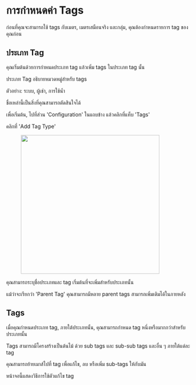 # การกำหนดค่า Tags

ก่อนที่คุณจะสามารถใช้ tags กับเมตร, เมตรเสมือนจริง และกลุ่ม, คุณต้องกำหนดรายการ tag ของคุณก่อน



## ประเภท Tag

คุณเริ่มต้นด้วยการกำหนดประเภท tag แล้วเพิ่ม tags ในประเภท tag นั้น

ประเภท Tag อธิบายหมวดหมู่สำหรับ tags

ตัวอย่าง: ระบบ, ผู้เช่า, การใช้น้ำ

ชื่อเหล่านี้เป็นสิ่งที่คุณสามารถตัดสินใจได้

เพื่อเริ่มต้น, ไปที่ส่วน 'Configuration' ในแถบข้าง แล้วคลิกที่แท็บ 'Tags'

คลิกที่ 'Add Tag Type'

<figure><img src="../../.gitbook/assets/image (9).png" alt="" width="375"><figcaption></figcaption></figure>

คุณสามารถระบุชื่อประเภทและ tag เริ่มต้นที่จะเพิ่มสำหรับประเภทนั้น

แม้ว่าจะเรียกว่า 'Parent Tag' คุณสามารถมีหลาย parent tags สามารถเพิ่มเติมได้ในภายหลัง



## Tags

เมื่อคุณกำหนดประเภท tag, ภายใต้ประเภทนั้น, คุณสามารถกำหนด tag หนึ่งหรือมากกว่าสำหรับประเภทนั้น

Tags สามารถมีโครงสร้างเป็นต้นไม้ ด้วย sub tags และ sub-sub tags และอื่น ๆ ภายใต้แต่ละ tag

คุณสามารถย้ายเมาส์ไปที่ tag เพื่อแก้ไข, ลบ หรือเพิ่ม sub-tags ให้กับมัน

หน้าจอนี้แสดงวิธีการใช้ตัวแก้ไข tag

<figure><img src="../../.gitbook/assets/image (10).png" alt=""><figcaption></figcaption></figure>
